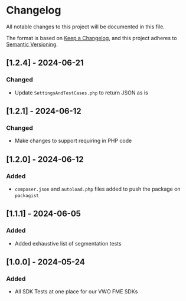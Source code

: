 # Changelog

All notable changes to this project will be documented in this file.

The format is based on [Keep a Changelog](https://keepachangelog.com/en/1.0.0/),
and this project adheres to [Semantic Versioning](https://semver.org/spec/v2.0.0.html).

## [1.2.4] - 2024-06-21

### Changed

- Update `SettingsAndTestCases.php` to return JSON as is

## [1.2.1] - 2024-06-12

### Changed

- Make changes to support requiring in PHP code

## [1.2.0] - 2024-06-12

### Added

- `composer.json` and `autoload.php` files added to push the package on `packagist`

## [1.1.1] - 2024-06-05

### Added

- Added exhaustive list of segmentation tests

## [1.0.0] - 2024-05-24

### Added

- All SDK Tests at one place for our VWO FME SDKs

